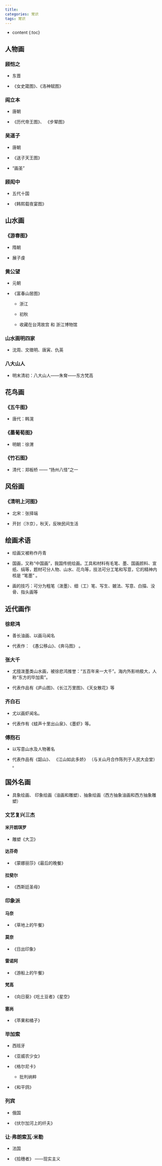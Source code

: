 ```yaml
---
title: 
categories: 常识
tags: 常识
---
```


* content
{:toc}






## 人物画

### 顾恺之

- 东晋

- 《女史箴图》、《洛神赋图》

### 阎立本

- 唐朝

- 《历代帝王图》、 《步辇图》

### 吴道子

- 唐朝

- 《送子天王图》

- “画圣”

### 顾闳中

- 五代十国

- 《韩熙载夜宴图》


## 山水画

### 《游春图》

- 隋朝

- 展子虔

### 黄公望

- 元朝

- 《富春山居图》

    - 浙江

    - 初秋

    - 收藏在台湾故宫 和 浙江博物馆

### 山水画明四家

- 沈周、文徵明、唐寅、仇英

### 八大山人

- 明末清初：八大山人——朱耷——东方梵高


## 花鸟画

### 《五牛图》

- 唐代：韩滉

### 《墨葡萄图》

- 明朝：徐渭

### 《竹石图》

- 清代：郑板桥 —— “扬州八怪”之一

## 风俗画

### 《清明上河图》

- 北宋：张择端

- 开封（汴京），秋天，反映民间生活

## 绘画术语

- 绘画又被称作丹青

- 国画，又称“中国画”，我国传统绘画。工具和材料有毛笔、墨、国画颜料、宣纸、绢等，题材可分人物、山水、花鸟等，技法可分工笔和写意，它的精神内核是 “笔墨” 。

- 画的技巧：可分为粗笔（泼墨）、细（工）笔、写生、皴法、写意、白描、没骨、指头画等

## 近代画作

### 徐悲鸿

- 善长油画、以画马闻名

- 代表作： 《愚公移山》、《奔马图》 。

### 张大千

- 尤擅泼墨类山水画，被徐悲鸿推誉：“五百年来一大千”。海内外影响极大，人称“东方的毕加索”。

- 代表作品有《庐山图》、《长江万里图》、《天女散花》等

### 齐白石

- 尤以画虾闻名。

- 代表作有《蛙声十里出山泉》、《墨虾》等。

### 傅抱石

- 以写意山水及人物著名

- 代表作品有《韶山》、 《江山如此多娇》 （与关山月合作陈列于人民大会堂） 。

## 国外名画

- 具象绘画、 印象绘画（油画和雕塑）、抽象绘画（西方抽象油画和西方抽象雕塑）

### 文艺复兴三杰

#### 米开朗琪罗

- 雕塑《大卫》

#### 达芬奇

- 《蒙娜丽莎》《最后的晚餐》

#### 拉斐尔

- 《西斯廷圣母》

### 印象派

#### 马奈

- 《草地上的午餐》

#### 莫奈

- 《日出印象》

#### 雷诺阿

- 《游船上的午餐》

#### 梵高

- 《向日葵》《吃土豆者》《星空》

#### 塞尚

- 《苹果和橘子》

### 毕加索

- 西班牙

- 《亚威农少女》

- 《格尔尼卡》

    - 批判纳粹

- 《和平鸽》

### 列宾

- 俄国

- 《伏尔加河上的纤夫》

### 让·弗朗索瓦·米勒

- 法国

- 《拾穗者》 ——现实主义




